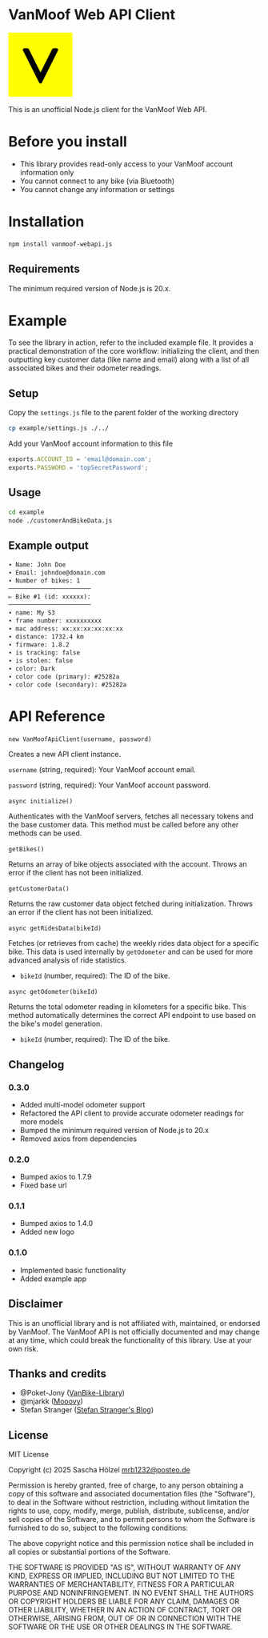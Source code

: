 # VanMoof Web API Client

![S3](./vanmoof.png)

This is an unofficial Node.js client for the VanMoof Web API.

# Before you install

* This library provides read-only access to your VanMoof account information only
* You cannot connect to any bike (via Bluetooth)
* You cannot change any information or settings

# Installation

```bash
npm install vanmoof-webapi.js
```

## Requirements

The minimum required version of Node.js is 20.x.

# Example

To see the library in action, refer to the included example file. It provides a practical demonstration of the core workflow: initializing the client, and then outputting key customer data (like name and email) along with a list of all associated bikes and their odometer readings.

## Setup

Copy the `settings.js` file to the parent folder of the working directory

```bash
cp example/settings.js ./../
```

Add your VanMoof account information to this file
```js
exports.ACCOUNT_ID = 'email@domain.com';
exports.PASSWORD = 'topSecretPassword';
```

## Usage

```bash
cd example
node ./customerAndBikeData.js
```

## Example output

```
∙ Name: John Doe
∙ Email: johndoe@domain.com
∙ Number of bikes: 1
───────────────────────
▻ Bike #1 (id: xxxxxx):
───────────────────────
∙ name: My S3
∙ frame number: xxxxxxxxxx
∙ mac address: xx:xx:xx:xx:xx:xx
∙ distance: 1732.4 km
∙ firmware: 1.8.2
∙ is tracking: false
∙ is stolen: false
∙ color: Dark
∙ color code (primary): #25282a
∙ color code (secondary): #25282a
```

# API Reference

`new VanMoofApiClient(username, password)`

Creates a new API client instance.

`username` (string, required): Your VanMoof account email.

`password` (string, required): Your VanMoof account password.

`async initialize()`

Authenticates with the VanMoof servers, fetches all necessary tokens and the base customer data. This method must be called before any other methods can be used.

`getBikes()`

Returns an array of bike objects associated with the account. Throws an error if the client has not been initialized.

`getCustomerData()`

Returns the raw customer data object fetched during initialization. Throws an error if the client has not been initialized.

`async getRidesData(bikeId)`

Fetches (or retrieves from cache) the weekly rides data object for a specific bike. This data is used internally by `getOdometer` and can be used for more advanced analysis of ride statistics.

- `bikeId` (number, required): The ID of the bike.

`async getOdometer(bikeId)`

Returns the total odometer reading in kilometers for a specific bike. This method automatically determines the correct API endpoint to use based on the bike's model generation.

- `bikeId` (number, required): The ID of the bike.


## Changelog

### 0.3.0
* Added multi-model odometer support
* Refactored the API client to provide accurate odometer readings for more models
* Bumped the minimum required version of Node.js to 20.x
* Removed axios from dependencies

### 0.2.0

* Bumped axios to 1.7.9
* Fixed base url

### 0.1.1

* Bumped axios to 1.4.0
* Added new logo

### 0.1.0

* Implemented basic functionality
* Added example app

## Disclaimer

This is an unofficial library and is not affiliated with, maintained, or endorsed by VanMoof. The VanMoof API is not officially documented and may change at any time, which could break the functionality of this library. Use at your own risk.

## Thanks and credits

* @Poket-Jony ([VanBike-Library](https://github.com/Poket-Jony/vanbike-lib))
* @mjarkk ([Mooovy](https://github.com/mjarkk/vanmoof-web-controller))
* Stefan Stranger ([Stefan Stranger's Blog](https://stefanstranger.github.io/2023/09/10/vanMoofsAPIReverseEngineeringAndDecompilation/index.html))

## License

MIT License

Copyright (c) 2025 Sascha Hölzel <mrb1232@posteo.de>

Permission is hereby granted, free of charge, to any person obtaining a copy
of this software and associated documentation files (the "Software"), to deal
in the Software without restriction, including without limitation the rights
to use, copy, modify, merge, publish, distribute, sublicense, and/or sell
copies of the Software, and to permit persons to whom the Software is
furnished to do so, subject to the following conditions:

The above copyright notice and this permission notice shall be included in all
copies or substantial portions of the Software.

THE SOFTWARE IS PROVIDED "AS IS", WITHOUT WARRANTY OF ANY KIND, EXPRESS OR
IMPLIED, INCLUDING BUT NOT LIMITED TO THE WARRANTIES OF MERCHANTABILITY,
FITNESS FOR A PARTICULAR PURPOSE AND NONINFRINGEMENT. IN NO EVENT SHALL THE
AUTHORS OR COPYRIGHT HOLDERS BE LIABLE FOR ANY CLAIM, DAMAGES OR OTHER
LIABILITY, WHETHER IN AN ACTION OF CONTRACT, TORT OR OTHERWISE, ARISING FROM,
OUT OF OR IN CONNECTION WITH THE SOFTWARE OR THE USE OR OTHER DEALINGS IN THE
SOFTWARE.
